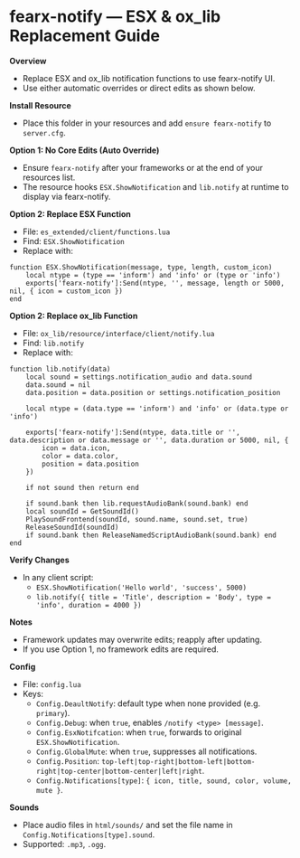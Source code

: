 # fearx-notify — ESX & ox_lib Replacement Guide

**Overview**
- Replace ESX and ox_lib notification functions to use fearx-notify UI.
- Use either automatic overrides or direct edits as shown below.

**Install Resource**
- Place this folder in your resources and add `ensure fearx-notify` to `server.cfg`.

**Option 1: No Core Edits (Auto Override)**
- Ensure `fearx-notify` after your frameworks or at the end of your resources list.
- The resource hooks `ESX.ShowNotification` and `lib.notify` at runtime to display via fearx-notify.

**Option 2: Replace ESX Function**
- File: `es_extended/client/functions.lua`
- Find: `ESX.ShowNotification`
- Replace with:

```
function ESX.ShowNotification(message, type, length, custom_icon)
    local ntype = (type == 'inform') and 'info' or (type or 'info')
    exports['fearx-notify']:Send(ntype, '', message, length or 5000, nil, { icon = custom_icon })
end
```

**Option 2: Replace ox_lib Function**
- File: `ox_lib/resource/interface/client/notify.lua`
- Find: `lib.notify`
- Replace with:

```
function lib.notify(data)
    local sound = settings.notification_audio and data.sound
    data.sound = nil
    data.position = data.position or settings.notification_position

    local ntype = (data.type == 'inform') and 'info' or (data.type or 'info')

    exports['fearx-notify']:Send(ntype, data.title or '', data.description or data.message or '', data.duration or 5000, nil, {
        icon = data.icon,
        color = data.color,
        position = data.position
    })

    if not sound then return end

    if sound.bank then lib.requestAudioBank(sound.bank) end
    local soundId = GetSoundId()
    PlaySoundFrontend(soundId, sound.name, sound.set, true)
    ReleaseSoundId(soundId)
    if sound.bank then ReleaseNamedScriptAudioBank(sound.bank) end
end
```

**Verify Changes**
- In any client script:
  - `ESX.ShowNotification('Hello world', 'success', 5000)`
  - `lib.notify({ title = 'Title', description = 'Body', type = 'info', duration = 4000 })`

**Notes**
- Framework updates may overwrite edits; reapply after updating.
- If you use Option 1, no framework edits are required.

**Config**
- File: `config.lua`
- Keys:
  - `Config.DeaultNotify`: default type when none provided (e.g. `primary`).
  - `Config.Debug`: when `true`, enables `/notify <type> [message]`.
  - `Config.EsxNotifcation`: when `true`, forwards to original `ESX.ShowNotification`.
  - `Config.GlobalMute`: when `true`, suppresses all notifications.
  - `Config.Position`: `top-left|top-right|bottom-left|bottom-right|top-center|bottom-center|left|right`.
  - `Config.Notifications[type]`: `{ icon, title, sound, color, volume, mute }`.

**Sounds**
- Place audio files in `html/sounds/` and set the file name in `Config.Notifications[type].sound`.
- Supported: `.mp3`, `.ogg`.
